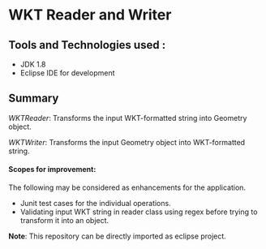 # WKT Reader and Writer


## Tools and Technologies used :
- JDK 1.8
- Eclipse IDE for development

## Summary

_WKTReader_: Transforms the input WKT-formatted string into Geometry object.

_WKTWriter_: Transforms the input Geometry object into WKT-formatted string.

#### Scopes for improvement:

The following may be considered as enhancements for the application.

- Junit test cases for the individual operations.
- Validating input WKT string in reader class using regex before trying to transform it into an object.

__Note__: This repository can be directly imported as eclipse project. 